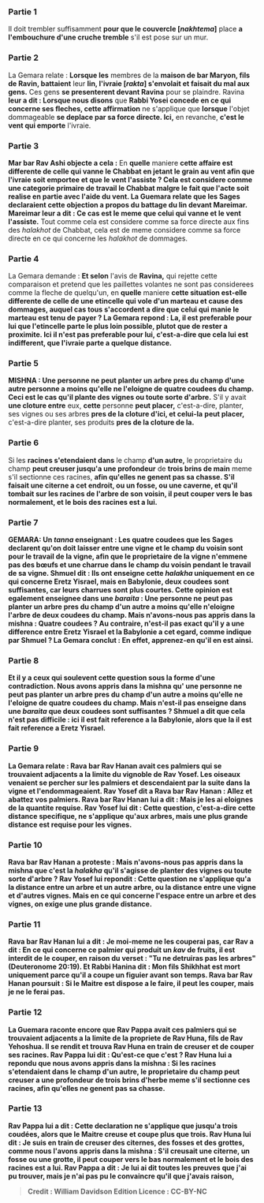 
### Partie 1
Il doit trembler suffisamment <b>pour que le couvercle [<i>nakhtema</i>]</b> place <b>a l'embouchure d'une cruche tremble</b> s'il est pose sur un mur.

### Partie 2
La Gemara relate : <b>Lorsque les</b> membres de la <b>maison de bar Maryon, fils de Ravin, battaient</b> leur <b>lin, l'ivraie [<i>rakta</i>] s'envolait et faisait du mal aux gens.</b> Ces gens <b>se presenterent devant Ravina</b> pour se plaindre. Ravina <b>leur a dit : Lorsque nous disons</b> que <b>Rabbi Yosei concede en ce qui concerne ses fleches, cette affirmation</b> ne s'applique que <b>lorsque</b> l'objet dommageable <b>se deplace par sa force directe. Ici,</b> en revanche, <b>c'est le vent qui emporte</b> l'ivraie.

### Partie 3
<b>Mar bar Rav Ashi objecte a cela :</b> En <b>quelle</b> maniere <b>cette affaire est <b>differente</b> de celle qui <b>vanne</b> le Chabbat en jetant le grain au vent afin que l'ivraie soit emportee <b>et que le vent l'assiste ?</b> Cela est considere comme une categorie primaire de travail le Chabbat malgre le fait que l'acte soit realise en partie avec l'aide du vent. La Guemara relate que les Sages <b>declaraient</b> cette objection a propos du battage du lin <b>devant Mareimar.</b> Mareimar <b>leur a dit : Ce</b> cas <b>est</b> le meme que celui qui vanne et le vent l'assiste.</b> Tout comme cela est considere comme sa force directe aux fins des <i>halakhot</i> de Chabbat, cela est de meme considere comme sa force directe en ce qui concerne les <i>halakhot</i> de dommages.

### Partie 4
La Gemara demande : <b>Et selon</b> l'avis de <b>Ravina,</b> qui rejette cette comparaison et pretend que les paillettes volantes ne sont pas considerees comme la fleche de quelqu'un, en <b>quelle</b> maniere <b>cette situation est-elle <b>differente</b> de celle de <b>une etincelle qui vole d'un marteau et cause des dommages,</b> auquel cas tous s'accordent a dire <b>que</b> celui qui manie le marteau <b>est tenu de payer ?</b> La Gemara repond : <b>La,</b> il est <b>preferable pour lui que</b> l'etincelle <b>parte</b> le plus loin possible, plutot que de rester a proximite. <b>Ici</b> il n'est <b>pas preferable pour lui,</b> c'est-a-dire que cela lui est indifferent, <b>que</b> l'ivraie <b>parte</b> a quelque distance.

### Partie 5
<strong>MISHNA :</strong> <b>Une personne ne peut planter un arbre pres du champ d'une autre personne a moins qu'elle ne l'eloigne de quatre coudees du</b> champ. Ceci est le cas <b>qu'il plante des vignes ou toute</b> sorte d'arbre.</b> S'il y avait <b>une cloture entre</b> eux, <b>cette</b> personne <b>peut placer,</b> c'est-a-dire, planter, ses vignes ou ses arbres <b>pres de la cloture d'ici, et celui-la</b> <b>peut placer,</b> c'est-a-dire planter, ses produits <b>pres de la cloture de la.</b>

### Partie 6
Si les <b>racines s'etendaient dans</b> le champ <b>d'un autre,</b> le proprietaire du champ <b>peut creuser jusqu'a une profondeur</b> de <b>trois brins de main</b> meme s'il sectionne ces racines, <b>afin qu'elles ne <b>genent</b> pas sa <b>chasse. </b> S'il <b>faisait une citerne</b> a cet endroit, ou <b>un fosse, ou une caverne,</b> et qu'il tombait sur les racines de l'arbre de son voisin, <b>il peut couper vers le bas</b> normalement, <b>et le bois</b> des racines <b>est a lui.</b>

### Partie 7
<strong>GEMARA:</strong> Un <i>tanna</i> <b>enseignant :</b> Les <b>quatre coudees que</b> les Sages <b>declarent</b> qu'on doit laisser entre une vigne et le champ du voisin sont <b>pour le travail de la vigne,</b> afin que le proprietaire de la vigne n'emmene pas des bœufs et une charrue dans le champ du voisin pendant le travail de sa vigne. <b>Shmuel dit : Ils ont enseigne</b> cette <i>halakha</i> <b>uniquement en ce qui concerne Eretz Yisrael, mais en Babylonie, deux coudees</b> sont suffisantes, car leurs charrues sont plus courtes. <b>Cette</b> opinion <b>est egalement enseignee</b> dans une <i>baraita</i> : <b>Une personne ne peut pas planter un arbre pres du champ d'un autre a moins qu'elle n'eloigne</b> l'arbre de <b>deux coudees</b> du champ. <b>Mais n'avons-nous pas appris</b> dans la mishna : <b>Quatre coudees ? Au contraire, n'est-il pas</b> exact qu'il y a une difference entre Eretz Yisrael et la Babylonie a cet egard, <b>comme</b> indique <b>par Shmuel ?</b> La Gemara conclut : En effet, <b>apprenez-en</b> qu'il en est ainsi.

### Partie 8
<b>Et il y a</b> ceux <b>qui soulevent</b> cette question sous la forme <b>d'une contradiction. Nous avons appris</b> dans la mishna qu' <b>une personne ne peut pas planter un arbre pres du champ d'un autre a moins qu'elle ne l'eloigne de quatre coudees du</b> champ. <b>Mais n'est-il pas enseigne</b> dans une <i>baraita</i> que <b>deux coudees</b> sont suffisantes ? <b>Shmuel a dit</b> que cela n'est <b>pas difficile : ici</b> il est fait reference a <b>la Babylonie,</b> alors que <b>la</b> il est fait reference a <b>Eretz Yisrael.</b>

### Partie 9
La Gemara relate : <b>Rava bar Rav Hanan avait ces palmiers</b> qui se trouvaient <b>adjacents a la limite du vignoble de Rav Yosef. Les oiseaux venaient se percher sur les palmiers et</b> descendaient par la suite <b>dans la vigne et l'endommageaient.</b> Rav Yosef <b>dit a</b> Rava bar Rav Hanan : <b>Allez</b> et <b>abattez</b> vos palmiers. Rava bar Rav Hanan <b>lui a dit : Mais je les ai eloignes</b> de la quantite requise. Rav Yosef lui <b>dit : Cette question,</b> c'est-a-dire cette distance specifique, ne s'applique qu'aux <b>arbres, mais une plus grande</b> distance <b>est requise pour les vignes.</b>

### Partie 10
Rava bar Rav Hanan a proteste : <b>Mais n'avons-nous pas appris</b> dans la mishna que c'est la <i>halakha</i> <b>qu'il s'agisse de planter des <b>vignes ou toute</b> sorte d'<b>arbre ?</b> Rav Yosef lui <b>repondit : Cette question</b> ne s'applique qu'a la distance entre un <b>arbre et</b> un autre <b>arbre, ou</b> la distance entre une <b>vigne et</b> d'autres <b>vignes. Mais</b> en ce qui concerne l'espace entre <b>un arbre et des vignes, on exige une plus grande distance.</b>

### Partie 11
Rava bar Rav Hanan <b>lui a dit : Je</b> moi-meme <b>ne les couperai pas, car Rav a dit :</b> En ce qui concerne <b>ce palmier qui produit un <i>kav</i></b> de fruits, il est <b>interdit de le couper,</b> en raison du verset : "Tu ne detruiras pas les arbres" (Deuteronome 20:19). <b>Et Rabbi Hanina dit : Mon fils Shikhhat est mort uniquement parce qu'il a coupe un figuier avant son temps.</b> Rava bar Rav Hanan poursuit : <b>Si le Maitre est dispose</b> a le faire, il <b>peut les couper</b>, mais je ne le ferai pas.

### Partie 12
La Guemara raconte encore que <b>Rav Pappa avait ces palmiers</b> qui se trouvaient <b>adjacents a la limite de</b> la propriete de <b>Rav Huna, fils de Rav Yehoshua. Il se rendit</b> et <b>trouva</b> Rav Huna <b>en train de creuser et de couper ses racines.</b> Rav Pappa <b>lui dit : Qu'est-ce que c'est ? </b> Rav Huna <b>lui a repondu</b> que <b>nous avons appris</b> dans la mishna : Si les <b>racines s'etendaient dans</b> le champ <b>d'un autre,</b> le proprietaire du champ <b>peut creuser a une profondeur</b> de <b>trois brins d'herbe</b> meme s'il sectionne ces racines, <b>afin qu'elles ne <b>genent</b> pas sa <b>chasse.</b>

### Partie 13
Rav Pappa lui a <b>dit : Cette declaration</b> ne s'applique que jusqu'a <b>trois</b> coudées, alors que le <b>Maitre creuse</b> et coupe <b>plus</b> que trois. Rav Huna lui <b>dit : Je suis</b> en train de creuser des <b>citernes, des fosses et des grottes, comme nous l'avons appris</b> dans la mishna : S'il <b>creusait une citerne, un fosse ou une grotte, il peut couper vers le bas</b> normalement <b>et le bois</b> des racines <b>est a lui. Rav Pappa a dit : Je lui ai dit toutes</b> les preuves que j'ai pu trouver, <b>mais je n'ai pas pu</b> le convaincre <b>qu'il</b> que j'avais raison,

>Credit : William Davidson Edition
>Licence : CC-BY-NC